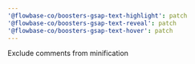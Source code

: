 ```yaml
---
'@flowbase-co/boosters-gsap-text-highlight': patch
'@flowbase-co/boosters-gsap-text-reveal': patch
'@flowbase-co/boosters-gsap-text-hover': patch
---
```


Exclude comments from minification

